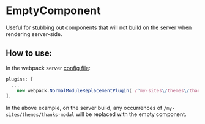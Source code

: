 # EmptyComponent

Useful for stubbing out components that will not build on the server when rendering server-side.

## How to use:

In the webpack server [config file](/webpack.config.node.js):

```js
plugins: [
  ...
	new webpack.NormalModuleReplacementPlugin( /^my-sites\/themes\/thanks-modal$/, 'components/empty-component' ) // Depends on BOM
],
```

In the above example, on the server build, any occurrences of `/my-sites/themes/thanks-modal` will be replaced with the empty component.
